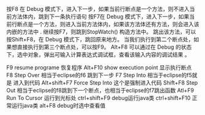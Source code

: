 按F8 在 Debug 模式下，进入下一步，如果当前行断点是一个方法，则不进入当前方法体内，跳到下一条执行语句
按F7在 Debug 模式下，进入下一步，如果当前行断点是一个方法，则进入当前方法体内，如果该方法体还有方法，则会进入该内嵌的方法中 .
        继续按F7，则跳到StopWatch() 构造方法中。
        跳出该方法，可以按Shift+F8，在 Debug 模式下，跳回原来地方。
当我们执行到第二个断点处，如果想直接执行到第三个断点处，可以按F9。
Alt+F8 可以通过在 Debug 的状态下，选中对象，弹出可输入计算表达式调试框，查看该输入内容的调试结果 。
    

F9            resume programe 恢复程序
Alt+F10       show execution point 显示执行断点
F8            Step Over 相当于eclipse的f6      跳到下一步
F7            Step Into 相当于eclipse的f5就是  进入到代码
Alt+shift+F7  Force Step Into 这个是强制进入代码
Shift+F8      Step Out  相当于eclipse的f8跳到下一个断点，也相当于eclipse的f7跳出函数
Atl+F9        Run To Cursor 运行到光标处
ctrl+shift+F9   debug运行java类
ctrl+shift+F10  正常运行java类
alt+F8          debug时选中查看值
